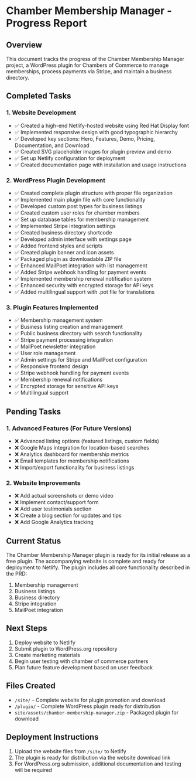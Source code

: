 # Chamber Membership Manager - Progress Report

## Overview
This document tracks the progress of the Chamber Membership Manager project, a WordPress plugin for Chambers of Commerce to manage memberships, process payments via Stripe, and maintain a business directory.

## Completed Tasks

### 1. Website Development
- ✅ Created a high-end Netlify-hosted website using Red Hat Display font
- ✅ Implemented responsive design with good typographic hierarchy
- ✅ Developed key sections: Hero, Features, Demo, Pricing, Documentation, and Download
- ✅ Created SVG placeholder images for plugin preview and demo
- ✅ Set up Netlify configuration for deployment
- ✅ Created documentation page with installation and usage instructions

### 2. WordPress Plugin Development
- ✅ Created complete plugin structure with proper file organization
- ✅ Implemented main plugin file with core functionality
- ✅ Developed custom post types for business listings
- ✅ Created custom user roles for chamber members
- ✅ Set up database tables for membership management
- ✅ Implemented Stripe integration settings
- ✅ Created business directory shortcode
- ✅ Developed admin interface with settings page
- ✅ Added frontend styles and scripts
- ✅ Created plugin banner and icon assets
- ✅ Packaged plugin as downloadable ZIP file
- ✅ Enhanced MailPoet integration with list management
- ✅ Added Stripe webhook handling for payment events
- ✅ Implemented membership renewal notification system
- ✅ Enhanced security with encrypted storage for API keys
- ✅ Added multilingual support with .pot file for translations

### 3. Plugin Features Implemented
- ✅ Membership management system
- ✅ Business listing creation and management
- ✅ Public business directory with search functionality
- ✅ Stripe payment processing integration
- ✅ MailPoet newsletter integration
- ✅ User role management
- ✅ Admin settings for Stripe and MailPoet configuration
- ✅ Responsive frontend design
- ✅ Stripe webhook handling for payment events
- ✅ Membership renewal notifications
- ✅ Encrypted storage for sensitive API keys
- ✅ Multilingual support

## Pending Tasks

### 1. Advanced Features (For Future Versions)
- ❌ Advanced listing options (featured listings, custom fields)
- ❌ Google Maps integration for location-based searches
- ❌ Analytics dashboard for membership metrics
- ❌ Email templates for membership notifications
- ❌ Import/export functionality for business listings

### 2. Website Improvements
- ❌ Add actual screenshots or demo video
- ❌ Implement contact/support form
- ❌ Add user testimonials section
- ❌ Create a blog section for updates and tips
- ❌ Add Google Analytics tracking

## Current Status
The Chamber Membership Manager plugin is ready for its initial release as a free plugin. The accompanying website is complete and ready for deployment to Netlify. The plugin includes all core functionality described in the PRD:

1. Membership management
2. Business listings
3. Business directory
4. Stripe integration
5. MailPoet integration

## Next Steps
1. Deploy website to Netlify
2. Submit plugin to WordPress.org repository
3. Create marketing materials
4. Begin user testing with chamber of commerce partners
5. Plan future feature development based on user feedback

## Files Created
- `/site/` - Complete website for plugin promotion and download
- `/plugin/` - Complete WordPress plugin ready for distribution
- `site/assets/chamber-membership-manager.zip` - Packaged plugin for download

## Deployment Instructions
1. Upload the website files from `/site/` to Netlify
2. The plugin is ready for distribution via the website download link
3. For WordPress.org submission, additional documentation and testing will be required